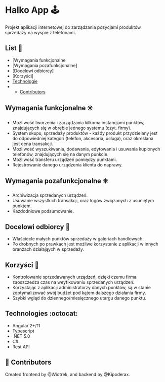 # Halko App :joystick:
Projekt aplikacji internetowej do zarządzania pozycjami produktów sprzedaży na wyspie z telefonami.

## List :door:
* [Wymagania funkcjonalne
* [Wymagania pozafunkcjonalne]
* [Docelowi odbiorcy]
* [Korzyści]
* [Technologie](#technologies)
* * [Contributors](#Contributors)

## Wymagania funkcjonalne :eight_spoked_asterisk:
* Możliwość tworzenia i zarządzania kilkoma instancjami punktów, znajdujących się w obrębie jednego systemu (czyt. firmy).
* System skupu, sprzedaży produktów - każdy produkt przydzielany jest do odpowiedniej kategori (telefon, akcesoria, usługa), oraz określana jest cena transakcji.
* Możliwość wyszukiwania, dodawania, edytowania i usuwania kupionych telefonów, znajdujących się na danym punkcie.
* Możliwość transferu urządzeń pomiędzy punktami.
* Rejestrowanie danego urządzenia klienta do naprawy.

## Wymagania pozafunkcjonalne :eight_spoked_asterisk:
* Archiwizacja sprzedanych urządzeń.
* Usuwanie wszystkich transakcji, oraz logów związanych z usuniętym punktem.
* Każdodniowe podsumowanie.

## Docelowi odbiorcy :book:
* Właściecle małych punktów sprzedaży w galeriach handlowych.
* Po drobnych po prawkach jest możliwe korzystanie z aplikacji w innych branżach działająych w sprzedaży.

## Korzyści :muscle:
* Kontrolowanie sprzedawanych urządzeń, dzięki czemu firma zaoszczedza czas na weyfikowaniu sprzedanych urządzeń.
* Korzystając z aplikacji administratorzy danych punktów, są w stanie zoptymalizować swój budżet pod kątem dalszego działania firmy.
* Szybki wgląd do dziennego/miesięcznego utargu danego punktu.

## Technologies :octocat:
* Angular 2+/11
* Typescript
* .NET 5.0
* C#
* Rest API

## :rocket: Contributors
Created frontend by @Wiotrek, and backend by @Kipoderax.
